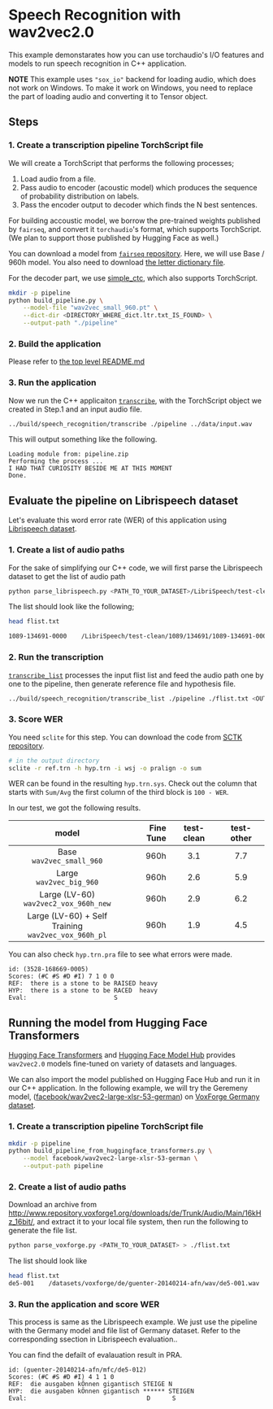 # Speech Recognition with wav2vec2.0

This example demonstarates how you can use torchaudio's I/O features and models to run speech recognition in C++ application.

**NOTE**
This example uses `"sox_io"` backend for loading audio, which does not work on Windows. To make it work on
Windows, you need to replace the part of loading audio and converting it to Tensor object.

## Steps
### 1. Create a transcription pipeline TorchScript file

We will create a TorchScript that performs the following processes;

1. Load audio from a file.
1. Pass audio to encoder (acoustic model) which produces the sequence of probability distribution on labels.
1. Pass the encoder output to decoder which finds the N best sentences.

For building accoustic model, we borrow the pre-trained weights published by `fairseq`, and convert it `torchaudio`'s format, which supports TorchScript. (We plan to support those published by Hugging Face as well.)

You can download a model from [`fairseq` repository](https://github.com/pytorch/fairseq/tree/master/examples/wav2vec). Here, we will use Base / 960h model. You also need to download [the letter dictionary file](https://github.com/pytorch/fairseq/tree/master/examples/wav2vec#evaluating-a-ctc-model).

For the decoder part, we use [simple_ctc](https://github.com/mthrok/ctcdecode), which also supports TorchScript.

```bash
mkdir -p pipeline
python build_pipeline.py \
    --model-file "wav2vec_small_960.pt" \
    --dict-dir <DIRECTORY_WHERE_dict.ltr.txt_IS_FOUND> \
    --output-path "./pipeline"
```

### 2. Build the application

Please refer to [the top level README.md](../README.md)

### 3. Run the application

Now we run the C++ applicaiton [`transcribe`](./transcribe.cpp), with the TorchScript object we created in Step.1 and an input audio file.

```bash
../build/speech_recognition/transcribe ./pipeline ../data/input.wav
```

This will output something like the following.

```
Loading module from: pipeline.zip
Performing the process ...
I HAD THAT CURIOSITY BESIDE ME AT THIS MOMENT
Done.
```

## Evaluate the pipeline on Librispeech dataset

Let's evaluate this word error rate (WER) of this application using [Librispeech dataset](https://www.openslr.org/12).

### 1. Create a list of audio paths

For the sake of simplifying our C++ code, we will first parse the Librispeech dataset to get the list of audio path 

```bash
python parse_librispeech.py <PATH_TO_YOUR_DATASET>/LibriSpeech/test-clean > ./flist.txt
```

The list should look like the following;

```bash
head flist.txt

1089-134691-0000    /LibriSpeech/test-clean/1089/134691/1089-134691-0000.flac    HE COULD WAIT NO LONGER
```

### 2. Run the transcription

[`transcribe_list`](./transcribe_list.cpp) processes the input flist list and feed the audio path one by one to the pipeline, then generate reference file and hypothesis file.

```bash
../build/speech_recognition/transcribe_list ./pipeline ./flist.txt <OUTPUT_DIR>
```

### 3. Score WER

You need `sclite` for this step. You can download the code from [SCTK repository](https://github.com/usnistgov/SCTK).

```bash
# in the output directory
sclite -r ref.trn -h hyp.trn -i wsj -o pralign -o sum
```

WER can be found in the resulting `hyp.trn.sys`. Check out the column that starts with `Sum/Avg` the first column of the third block is `100 - WER`.

In our test, we got the following results.

|          model                            | Fine Tune | test-clean | test-other |
|:-----------------------------------------:|----------:|:----------:|:----------:|
| Base<br/>`wav2vec_small_960`              |      960h |        3.1 |        7.7 |
| Large<br/>`wav2vec_big_960`               |      960h |        2.6 |        5.9 |
| Large (LV-60)<br/>`wav2vec2_vox_960h_new` |      960h |        2.9 |        6.2 |
| Large (LV-60) + Self Training<br/>`wav2vec_vox_960h_pl` | 960h | 1.9 |      4.5 |


You can also check `hyp.trn.pra` file to see what errors were made.

```
id: (3528-168669-0005)
Scores: (#C #S #D #I) 7 1 0 0
REF:  there is a stone to be RAISED heavy 
HYP:  there is a stone to be RACED  heavy 
Eval:                        S            
```

## Running the model from Hugging Face Transformers

[Hugging Face Transformers](https://huggingface.co/transformers/index.html) and [Hugging Face Model Hub](https://huggingface.co/models) provides `wav2vec2.0` models fine-tuned on variety of datasets and languages.

We can also import the model published on Hugging Face Hub and run it in our C++ application.
In the following example, we will try the Geremeny model, ([facebook/wav2vec2-large-xlsr-53-german](https://huggingface.co/facebook/wav2vec2-large-xlsr-53-german/tree/main)) on [VoxForge Germany dataset](http://www.voxforge.org/de/downloads).

### 1. Create a transcription pipeline TorchScript file

```bash
mkdir -p pipeline
python build_pipeline_from_huggingface_transformers.py \
    --model facebook/wav2vec2-large-xlsr-53-german \
    --output-path pipeline
```

### 2. Create a list of audio paths

Download an archive from http://www.repository.voxforge1.org/downloads/de/Trunk/Audio/Main/16kHz_16bit/, and extract it to your local file system, then run the following to generate the file list.

```bash
python parse_voxforge.py <PATH_TO_YOUR_DATASET> > ./flist.txt
```

The list should look like

```bash
head flist.txt
de5-001    /datasets/voxforge/de/guenter-20140214-afn/wav/de5-001.wav    ES SOLL ETWA FÜNFZIGTAUSEND VERSCHIEDENE SORTEN GEBEN
```

### 3. Run the application and score WER

This process is same as the Librispeech example. We just use the pipeline with the Germany model and file list of Germany dataset. Refer to the corresponding ssection in Librispeech evaluation..

You can find the defailt of evalauation result in PRA.

```
id: (guenter-20140214-afn/mfc/de5-012)
Scores: (#C #S #D #I) 4 1 1 0
REF:  die ausgaben kÖnnen gigantisch STEIGE N
HYP:  die ausgaben kÖnnen gigantisch ****** STEIGEN
Eval:                                 D      S
```
